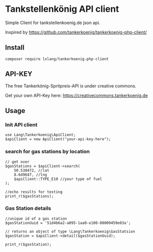 # Tankstellenkönig API client

Simple Client for tankstellenkoenig.de json api. 

Inspired by https://github.com/tankerkoenig/tankerkoenig-php-client/


## Install

```
composer require lxlang/tankerkoenig-php-client
```
## API-KEY
The free Tankerkönig-Spritpreis-API is under creative commons.

Get your own API-Key here: 
https://creativecommons.tankerkoenig.de

## Usage
### Init API client
```
use Lang\Tankerkoenig\ApiClient;
$apiClient = new ApiClient("your-api-key-here");
```

### search for gas stations by location
``` 
// get over
$gasStations = $apiClient->search(
	50.538472, //lat
	8.649647, //lng
	$apiClient::TYPE_E10 //your type of fuel
);

//echo results for testing
print_r($gasStations);
```

### Gas Station details
```  
//unique id of a gas station
$gasStationUuid = '51d4b6a2-a095-1aa0-e100-80009459e03a';

// returns an object of type \Lang\Tankerkoenig\GasStatsion
$gasStation = $apiClient->detail($gasStationUuid);
 
print_r($gasStation);
```

